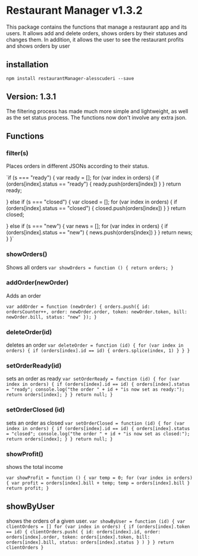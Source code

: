 # Restaurant Manager v1.3.2
This package contains the functions that manage a restaurant app and its users.
It allows add and delete orders, shows orders by their statuses and changes them.
In addition, it allows the user to see the restaurant profits and shows orders by user
## installation
`npm install restaurantManager-alesscuderi --save`

## Version: 1.3.1
The filtering process has made much more simple and lightweight, as well as the set status process. The functions now don't involve any extra json.

## Functions

### filter(s)
Places orders in different JSONs according to their status.

`if (s === "ready") {
  var ready = [];
  for (var index in orders) {
    if (orders[index].status == "ready") {
      ready.push(orders[index])
    }
  } return ready;

} else if (s === "closed") {
  var closed = [];
  for (var index in orders) {
    if (orders[index].status == "closed") {
      closed.push(orders[index])
    }
  } return closed;

} else if (s === "new") {
  var news = [];
  for (var index in orders) {
    if (orders[index].status == "new") {
      news.push(orders[index])
    }
  } return news;
}
}`


### showOrders()
Shows all orders
`var showOrders = function () {
  return orders;
}`

### addOrder(newOrder)
Adds an order

`var addOrder = function (newOrder) {
  orders.push({
    id: ordersCounter++,
    order: newOrder.order,
    token: newOrder.token,
    bill: newOrder.bill,
    status: "new"
  });
}`

### deleteOrder(id)
deletes an order
`var deleteOrder = function (id) {
  for (var index in orders) {
    if (orders[index].id == id) {
      orders.splice(index, 1)
    }
  }
}`

### setOrderReady(id)
sets an order as ready
`var setOrderReady = function (id) {
  for (var index in orders) {
    if (orders[index].id == id) {
      orders[index].status = "ready";
      console.log("the order " + id + "is now set as ready:");
      return orders[index];
      }
    } return null;
  }`

### setOrderClosed (id)
sets an order as closed
`var setOrderClosed = function (id) {
  for (var index in orders) {
    if (orders[index].id == id) {
      orders[index].status = "closed";
      console.log("the order " + id + "is now set as closed:");
      return orders[index];
    }
  } return null;
}`


### showProfit()
shows the total income

`var showProfit = function () {
  var temp = 0;
  for (var index in orders) {
    var profit = orders[index].bill + temp;
    temp = orders[index].bill
  }
  return profit;
}`

## showByUser
shows the orders of a given user.
`var showByUser = function (id) {
  var clientOrders = []
  for (var index in orders) {
    if (orders[index].token == id) {
      clientOrders.push(
        {
          id: orders[index].id,
          order: orders[index].order,
          token: orders[index].token,
          bill: orders[index].bill,
          status: orders[index].status
        }
      )
    }
  }
  return clientOrders
}`
